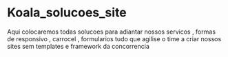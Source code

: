 # Koala_solucoes_site
Aqui colocaremos todas solucoes para adiantar nossos servicos , formas de responsivo , carrocel , formularios tudo que agilise o time a criar nossos sites sem templates e framework da concorrencia
